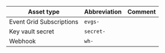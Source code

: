 Asset type | Abbreviation | Comment
|--|--|--|
|Event Grid Subscriptions | `evgs-`   ||
|Key vault secret         | `secret-` ||
|Webhook                  | `wh-`     ||
